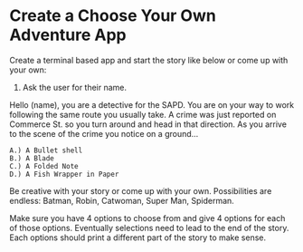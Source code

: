 # Create a Choose Your Own Adventure App

Create a terminal based app and start the story like below or come up with your own:

1. Ask the user for their name.

Hello (name), you are a detective for the SAPD. You are on your way to work following the same route you usually take. A crime was just reported on Commerce St. so you turn around and head in that direction. As you arrive to the scene of the crime you notice on a ground...
	
	A.) A Bullet shell
	B.) A Blade
	C.) A Folded Note
	D.) A Fish Wrapper in Paper
	
Be creative with your story or come up with your own. Possibilities are endless: Batman, Robin, Catwoman, Super Man, Spiderman.

Make sure you have 4 options to choose from and give 4 options for each of those options. Eventually selections need to lead to the end of the story. Each options should print a different part of the story to make sense.